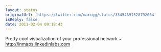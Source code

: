 ```yaml
---
layout: status
originalUrl: 'https://twitter.com/marcgg/status/33454391528792064'
isReply: false
date: 2011-02-04 09:18:43
---
```


Pretty cool visualization of your professional network ~ http://inmaps.linkedinlabs.com
